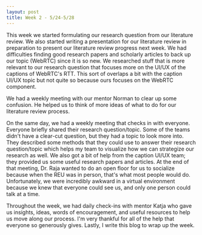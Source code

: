 ```yaml
---
layout: post
title: Week 2 - 5/24-5/28
---
```


This week we started formulating our research question from our literature review.  We also started writing a presentation for our literature review in preparation to present our literature review progress next week. We had difficulties finding good research papers and scholarly articles to back up our topic (WebRTC) since it is so new. We researched stuff that is more relevant to our research question that focuses more on the UI/UX of the captions of WebRTC's RTT. This sort of overlaps a bit with the caption UI/UX topic but not quite so because ours focuses on the WebRTC component.

We had a weekly meeting with our mentor Norman to clear up some confusion. He helped us to think of more ideas of what to do for our literature review process. 

On the same day, we had a weekly meeting that checks in with everyone. Everyone briefly shared their research question/topic. Some of the teams didn't have a clear-cut question, but they had a topic to look more into. They described some methods that they could use to answer their research question/topic which helps my team to visualize how we can strategize our research as well. We also got a bit of help from the caption UI/UX team; they provided us some useful research papers and articles. At the end of that meeting, Dr. Raja wanted to do an open floor for us to socialize because when the REU was in person, that's what most people would do. Unfortunately, we were incredibly awkward in a virtual environment because we knew that everyone could see us, and only one person could talk at a time.

Throughout the week, we had daily check-ins with mentor Katja who gave us insights, ideas, words of encouragement, and useful resources to help us move along our process. I'm very thankful for all of the help that everyone so generously gives. Lastly, I write this blog to wrap up the week.
